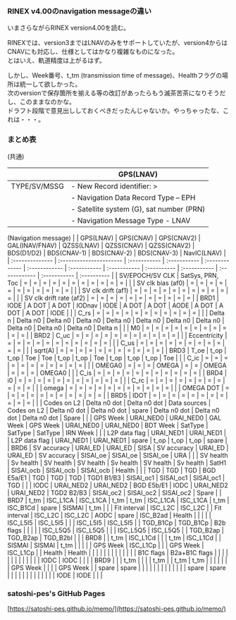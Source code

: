 ### RINEX v4.00のnavigation messageの違い

いまさらながらRINEX version4.00を読む。

RINEXでは、version3まではLNAVのみをサポートしていたが、version4からはCNAVにも対応し、仕様としてはかなり複雑なものになった。  
とはいえ、軌道精度は上がるはず。  

しかし、Week番号、t_tm (transmission time of message)、Healthフラグの場所は統一して欲しかった。  
次のversionで保存箇所を揃える等の改訂があったらもう滅茶苦茶になりそうだし、このままなのかな。  
ドラフト段階で意見出ししておくべきだったんじゃないか。やっちゃったな、これは・・・。

### まとめ表
(共通)

|              | GPS(LNAV)                                |
| ------------ | ---------------------------------------- |
| TYPE/SV/MSSG | - New Record identifier: >               |
|              | - Navigation Data Record Type – EPH      |
|              | - Satellite system (G), sat number (PRN) |
|              | - Navigation Message Type - LNAV         |


(Navigation message)
|                 | GPS(LNAV)               | GPS(CNAV)    | GPS(CNAV2)   | GAL(INAV/FNAV) | QZSS(LNAV)    | QZSS(CNAV)   | QZSS(CNAV2)  | BDS(D1/D2)  | BDS(CNAV-1)  | BDS(CNAV-2)   | BDS(CNAV-3)  | NavIC(LNAV) |
| :-------------- | :---------------------- | :----------- | :----------- | :------------- | :------------ | :----------- | :----------- | :---------- | :----------- | :------------ | :----------- | :---------- |
| SV/EPOCH/SV CLK | SatSys, PRN, Toc        | =            | =            | =              | =             | =            | =            | =           | =            | =             | =            | =           |
|                 | SV clk bias (af0)       | =            | =            | =              | =             | =            | =            | =           | =            | =             | =            | =           |
|                 | SV clk drift (af1)      | =            | =            | =              | =             | =            | =            | =           | =            | =             | =            | =           |
|                 | SV clk drift rate (af2) | =            | =            | =              | =             | =            | =            | =           | =            | =             | =            | =           |
| BRD1            | IODE                    | A DOT        | A DOT        | IODnav         | IODE          | A DOT        | A DOT        | AODE        | A DOT        | A DOT         | A DOT        | IODE        |
|                 | C_rs                    | =            | =            | =              | =             | =            | =            | =           | =            | =             | =            | =           |
|                 | Delta n                 | Delta n0     | Delta n0     | Delta n0       | Delta n0      | Delta n0     | Delta n0     | Delta n0    | Delta n0     | Delta n0      | Delta n0     | Delta n     |
|                 | M0                      | =            | =            | =              | =             | =            | =            | =           | =            | =             | =            | =           |
| BRD2            | C_uc                    | =            | =            | =              | =             | =            | =            | =           | =            | =             | =            | =           |
|                 | Eccentricity            | =            | =            | =              | =             | =            | =            | =           | =            | =             | =            | =           |
|                 | C_us                    | =            | =            | =              | =             | =            | =            | =           | =            | =             | =            | =           |
|                 | sqrt(A)                 | =            | =            | =              | =             | =            | =            | =           | =            | =             | =            | =           |
| BRD3            | T_oe                    | t_op         | t_op         | Toe            | Toe           | t_op         | t_op         | Toe         | t_op         | t_op          | t_op         | Toe         |
|                 | C_ic                    | =            | =            | =              | =             | =            | =            | =           | =            | =             | =            | =           |
|                 | OMEGA0                  | =            | =            | =              | OMEGA         | =            | =            | OMEGA       | =            | =             | =            | OMEGA0      |
|                 | C_is                    | =            | =            | =              | =             | =            | =            | =           | =            | =             | =            | =           |
| BRD4            | i0                      | =            | =            | =              | =             | =            | =            | =           | =            | =             | =            | =           |
|                 | C_rc                    | =            | =            | =              | =             | =            | =            | =           | =            | =             | =            | =           |
|                 | omega                   | =            | =            | =              | =             | =            | =            | =           | =            | =             | =            | =           |
|                 | OMEGA DOT               | =            | =            | =              | =             | =            | =            | =           | =            | =             | =            | =           |
| BRD5            | IDOT                    | =            | =            | =              | =             | =            | =            | =           | =            | =             | =            | =           |
|                 | Codes on L2             | Delta n0 dot | Delta n0 dot | Data sources   | Codes on L2   | Delta n0 dot | Delta n0 dot | spare       | Delta n0 dot | Delta n0 dot  | Delta n0 dot | Spare       |
|                 | GPS Week                | URAI_NED0    | URAI_NED0    | GAL Week       | GPS Week      | URAI_NED0    | URAI_NED0    | BDT Week    | SatType      | SatType       | SatType      | IRN Week    |
|                 | L2P data flag           | URAI_NED1    | URAI_NED1    |                | L2P data flag | URAI_NED1    | URAI_NED1    | spare       | t_op         | t_op          | t_op         | spare       |
| BRD6            | SV accuracy             | URAI_ED      | URAI_ED      | SISA           | SV accuracy   | URAI_ED      | URAI_ED      | SV accuracy | SISAI_oe     | SISAI_oe      | SISAI_oe     | URA         |
|                 | SV health               | Sv health    | SV health    | SV health      | Sv health     | SV health    | Sv health    | SatH1       | SISAI_ocb    | SISAI_ocb     | SISAI_ocb    | Health      |
|                 | TGD                     | TGD          | TGD          | BGD E5a/E1     | TGD           | TGD          | TGD          | TGD1 B1/B3  | SISAI_oc1    | SISAI_oc1     | SISAI_oc1    | TGD         |
|                 | IODC                    | URAI_NED2    | URAI_NED2    | BGD E5b/E1     | IODC          | URAI_NED2    | URAI_NED2    | TGD2 B2/B3  | SISAI_oc2    | SISAI_oc2     | SISAI_oc2    | Spare       |
| BRD7            | t_tm                    | ISC_L1CA     | ISC_L1CA     | t_tm           | t_tm          | ISC_L1CA     | ISC_L1CA     | t_tm        | ISC_B1Cd     | spare         | SISMAI       | t_tm        |
|                 | Fit interval            | ISC_L2C      | ISC_L2C      |                | Fit interval  | ISC_L2C      | ISC_L2C      | AODC        | spare        | ISC_B2ad      | Health       |             |
|                 |                         | ISC_L5I5     | ISC_L5I5     |                |               | ISC_L5I5     | ISC_L5I5     |             | TGD_B1Cp     | TGD_B1Cp      | B2b flags    |             |
|                 |                         | ISC_L5Q5     | ISC_L5Q5     |                |               | ISC_L5Q5     | ISC_L5Q5     |             | TGD_B2ap     | TGD_B2ap      | TGD_B2bI     |             |
| BRD8            |                         | t_tm         | ISC_L1Cd     |                |               | t_tm         | ISC_L1Cd     |             | SISMAI       | SISMAI        | t_tm         |             |
|                 |                         | GPS Week     | ISC_L1Cp     |                |               | GPS Week     | ISC_L1Cp     |             | Health       | Health        |              |             |
|                 |                         |              |              |                |               |              |              |             | B1C flags    | B2a+B1C flags |              |             |
|                 |                         |              |              |                |               |              |              |             | IODC         | IODC          |              |             |
| BRD9            |                         |              | t_tm         |                |               |              | t_tm         |             | t_tm         | t_tm          |              |             |
|                 |                         |              | GPS Week     |                |               |              | GPS Week     |             | spare        | spare         |              |             |
|                 |                         |              |              |                |               |              |              |             | spare        | spare         |              |             |
|                 |                         |              |              |                |               |              |              |             | IODE         | IODE          |              |             |


### satoshi-pes's GitHub Pages
[https://satoshi-pes.github.io/memo/](https://satoshi-pes.github.io/memo/)